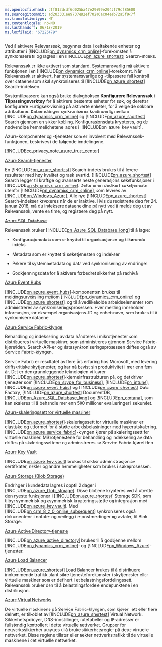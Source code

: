 ```yaml
---
ms.openlocfilehash: dff813dcdf6d025ba47e29699e2047f79cf85600
ms.sourcegitcommit: ad203331ee9737e82ef70206ac04eeb72a5f9c7f
ms.translationtype: MT
ms.contentlocale: nb-NO
ms.lasthandoff: 06/18/2019
ms.locfileid: "67225479"
---
```

Ved å aktivere Relevanssøk, begynner data i deltakende enheter og attributter i [!INCLUDE[pn_dynamics_crm_online](pn-dynamics-crm-online.md)]-forekomsten å synkronisere til og lagres i en [!INCLUDE[pn_azure_shortest](pn-azure-shortest.md)] Search-indeks.  
  
 Relevanssøk er ikke aktivert som standard. Systemansvarlig må aktivere funksjonen i en [!INCLUDE[pn_dynamics_crm_online](pn-dynamics-crm-online.md)]-forekomst. Når Relevanssøk er aktivert, har systemansvarlige og -tilpassere full kontroll over dataene som skal synkroniseres til [!INCLUDE[pn_azure_shortest](pn-azure-shortest.md)] Search-indeksen.  
  
 Systemtilpassere kan også bruke dialogboksen **Konfigurere Relevanssøk** i **Tilpassingsverktøy** for å aktivere bestemte enheter for søk, og deretter konfigurere Hurtigsøk-visning på aktiverte enheter, for å velge de søkbare attributtene. Dataendringer synkroniseres kontinuerlig mellom [!INCLUDE[pn_dynamics_crm_online](pn-dynamics-crm-online.md)] og [!INCLUDE[pn_azure_shortest](pn-azure-shortest.md)] Search gjennom en sikker kobling.  Konfigurasjonsdata krypteres, og de nødvendige hemmelighetene lagres i [!INCLUDE[pn_azure_key_vault](pn-azure-key-vault.md)].  
  
 Azure-komponenter og -tjenester som er involvert med Relevanssøk-funksjonen, beskrives i de følgende inndelingene.  
  
 [!INCLUDE[cc_privacy_note_azure_trust_center](cc_privacy_note_azure_trust_center.md)]  
  
 [Azure Search-tjenester](https://azure.microsoft.com/services/search/)  
  
 En [!INCLUDE[pn_azure_shortest](pn-azure-shortest.md)] Search-indeks brukes til å levere resultater med høy kvalitet og rask svartid.  [!INCLUDE[pn_azure_shortest](pn-azure-shortest.md)] Search legger til kraftige og avanserte neste generasjons søkefunksjoner i [!INCLUDE[pn_dynamics_crm_online](pn-dynamics-crm-online.md)].  Dette er en dedikert søketjeneste utenfor [!INCLUDE[pn_dynamics_crm_online](pn-dynamics-crm-online.md)], som leveres av [!INCLUDE[pn_Windows_Azure](pn-windows-azure.md)]. Alle nye [!INCLUDE[pn_azure_shortest](pn-azure-shortest.md)] Search-indekser krypteres når de er inaktive.  Hvis du registrerte deg før 24. januar 2018, må du indeksere dataene dine på nytt ved å melde deg ut av Relevanssøk, vente en time, og registrere deg på nytt.  
  
 [Azure SQL Database](https://azure.microsoft.com/services/sql-database/)  
  
 Relevanssøk bruker [!INCLUDE[pn_Azure_SQL_Database_long](pn-azure-sql-database-long.md)] til å lagre:  
  
-   Konfigurasjonsdata som er knyttet til organisasjonen og tilhørende indeks  
  
-   Metadata som er knyttet til søketjenesten og indekser  
  
-   Pekere til systemmetadata og data ved synkronisering av endringer  
  
-   Godkjenningsdata for å aktivere forbedret sikkerhet på radnivå  
  
[Azure Event Hubs](https://azure.microsoft.com/services/event-hubs/)  
  
[!INCLUDE[pn_azure_event_hubs](pn-azure-event-hubs.md)]-komponenten brukes til meldingsutveksling mellom [!INCLUDE[pn_dynamics_crm_online](pn-dynamics-crm-online.md)] og [!INCLUDE[pn_azure_shortest](pn-azure-shortest.md)], og til å vedlikeholde arbeidselementer som administreres av synkroniseringsprosessen. Hver melding inneholder informasjon, for eksempel organisasjons-ID og enhetsnavn, som brukes til å synkronisere dataene.  
  
[Azure Service Fabric-klynge](https://azure.microsoft.com/services/service-fabric/)  
  
Behandling og indeksering av data håndteres i mikrotjenester som distribueres i virtuelle maskiner, som administreres gjennom Service Fabric-kjøretiden. Search-API-er og datasynkroniseringsprosessen driftes også av Service Fabric-klyngen.  
  
Service Fabric er resultatet av flere års erfaring hos Microsoft, med levering driftskritiske skytjenester, og har nå bevist sin produktivitet i mer enn fem år. Det er den grunnleggende teknologien vi kjører [!INCLUDE[pn_azure_shortest](pn-azure-shortest.md)]-kjerneinfrastrukturen på, og det driver tjenester som [!INCLUDE[pn_skype_for_business](pn-skype-for-business.md)], [!INCLUDE[pn_intune](pn-intune.md)], [!INCLUDE[pn_azure_event_hubs](pn-azure-event-hubs.md)] og [!INCLUDE[pn_azure_shortest](pn-azure-shortest.md)] Data Factory, [!INCLUDE[pn_azure_shortest](pn-azure-shortest.md)] DocumentDB, [!INCLUDE[pn_Azure_SQL_Database_long](pn-azure-sql-database-long.md)] og [!INCLUDE[pn_cortana](pn-cortana.md)], som kan skaleres til å behandle mer enn 500 millioner evalueringer i sekundet.  
  
[Azure-skaleringssett for virtuelle maskiner](https://azure.microsoft.com/services/virtual-machine-scale-sets/)  
  
[!INCLUDE[pn_azure_shortest](pn-azure-shortest.md)]-skaleringssett for virtuelle maskiner er elastiske og utformet for å støtte arbeidsbelastninger med hyperutskalering. [!INCLUDE[pn_azure_service_fabric](pn_azure_service_fabric.md)]-klyngen kjører på skaleringssett for virtuelle maskiner. Mikrotjenestene for behandling og indeksering av data driftes på skaleringssettene og administreres av Service Fabric-kjøretiden.  
  
[Azure Key Vault](https://azure.microsoft.com/services/key-vault/)  
  
[!INCLUDE[pn_azure_key_vault](pn-azure-key-vault.md)] brukes til sikker administrasjon av sertifikater, nøkler og andre hemmeligheter som brukes i søkeprosessen.  
  
[Azure Storage (Blob Storage)](https://azure.microsoft.com/services/storage/blobs/?b=16.38)  
  
Endringer i kundedata lagres i opptil 2 dager i [!INCLUDE[pn_azure_blob_storage](pn_azure_blob_storage.md)].  Disse blobene krypteres ved å utnytte den nyeste funksjonen i [!INCLUDE[pn_azure_shortest](pn-azure-shortest.md)] Storage SDK, som tilbyr symmetrisk og asymmetrisk krypteringsstøtte og integrasjon med [!INCLUDE[pn_azure_key_vault](pn-azure-key-vault.md)]. Med [!INCLUDE[pn_crm_8_2_0_online_subsequent](pn-crm-8-2-0-online-subsequent.md)] synkroniseres også dokumentene i notater og vedlegg i e-postmeldinger og avtaler, til Blob Storage.  
  
[Azure Active Directory-tjeneste](https://azure.microsoft.com/services/active-directory/)  
  
[!INCLUDE[pn_azure_active_directory](pn-azure-active-directory.md)] brukes til å godkjenne mellom [!INCLUDE[pn_dynamics_crm_online](pn-dynamics-crm-online.md)]- og [!INCLUDE[pn_Windows_Azure](pn-windows-azure.md)]-tjenester.  
  
[Azure Load Balancer](https://azure.microsoft.com/services/load-balancer/)  
  
[!INCLUDE[pn_azure_shortest](pn-azure-shortest.md)] Load Balancer brukes til å distribuere innkommende trafikk blant sikre tjenesteforekomster i skytjenester eller virtuelle maskiner som er definert i et belastningsfordelingssett. Relevanssøk bruker den til å belastningsfordele endepunktene i en distribusjon.  
  
[Azure Virtual Networks](https://azure.microsoft.com/documentation/articles/virtual-networks-overview/)  
  
De virtuelle maskinene på Service Fabric-klyngen, som kjører i ett eller flere delnett, er tilkoblet av [!INCLUDE[pn_azure_shortest](pn-azure-shortest.md)] Virtual Network. Sikkerhetspolicyer, DNS-innstillinger, rutetabeller og IP-adresser er fullstendig kontrollert i dette virtuelle nettverket. Grupper for nettverkssikkerhet utnyttes til å bruke sikkerhetsregler på dette virtuelle nettverket. Disse reglene tillater eller nekter nettverkstrafikk til de virtuelle maskinene i det virtuelle nettverket.